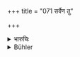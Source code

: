 +++
title = "071 सर्वेण तु"

+++

<details><summary>भारुचिः</summary>

**एषां** दुर्गाणाम् अनाधृष्यतमत्वाद् गिरिदुर्गं श्रेष्ठम् ॥ ७.७१ ॥
</details>

<details><summary>Bühler</summary>

071	Let him make every effort to secure a hill-fort, for amongst all those (fortresses mentioned) a hill-fort is distinguished by many superior qualities.
</details>
